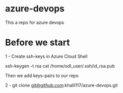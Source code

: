 # azure-devops
This a repo for azure devops

# Before we start

1 - Create ssh-keys in Azure Cloud Shell 

ssh-keygen -t rsa
cat /home/odl_user/.ssh/id_rsa.pub

Then we add keys-pairs to our repo 

2 - git clone git@github.com:khalil117/azure-devops.git
